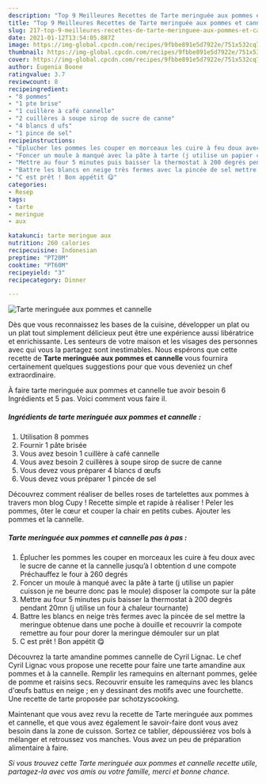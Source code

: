 ```yaml
---
description: "Top 9 Meilleures Recettes de Tarte meringuée aux pommes et cannelle"
title: "Top 9 Meilleures Recettes de Tarte meringuée aux pommes et cannelle"
slug: 217-top-9-meilleures-recettes-de-tarte-meringuee-aux-pommes-et-cannelle
date: 2021-01-12T13:54:05.887Z
image: https://img-global.cpcdn.com/recipes/9fbbe891e5d7922e/751x532cq70/tarte-meringuee-aux-pommes-et-cannelle-photo-principale-de-la-recette.jpg
thumbnail: https://img-global.cpcdn.com/recipes/9fbbe891e5d7922e/751x532cq70/tarte-meringuee-aux-pommes-et-cannelle-photo-principale-de-la-recette.jpg
cover: https://img-global.cpcdn.com/recipes/9fbbe891e5d7922e/751x532cq70/tarte-meringuee-aux-pommes-et-cannelle-photo-principale-de-la-recette.jpg
author: Eugenia Boone
ratingvalue: 3.7
reviewcount: 8
recipeingredient:
- "8 pommes"
- "1 pte brise"
- "1 cuillère à café cannelle"
- "2 cuillères à soupe sirop de sucre de canne"
- "4 blancs d ufs"
- "1 pince de sel"
recipeinstructions:
- "Éplucher les pommes les couper en morceaux les cuire à feu doux avec le sucre de canne et la cannelle jusqu’à l obtention d une compote Préchauffez le four à 260 degrés"
- "Foncer un moule à manqué avec la pâte à tarte (j utilise un papier cuisson je ne beurre donc pas le moule) disposer la compote sur la pâte"
- "Mettre au four 5 minutes puis baisser la thermostat à 200 degrés pendant 20mn (j utilise un four à chaleur tournante)"
- "Battre les blancs en neige très fermes avec la pincée de sel mettre la meringue obtenue dans une poche à douille et recouvrir la compote remettre au four pour dorer la meringue démouler sur un plat"
- "C est prêt ! Bon appétit 😋"
categories:
- Resep
tags:
- tarte
- meringue
- aux

katakunci: tarte meringue aux 
nutrition: 260 calories
recipecuisine: Indonesian
preptime: "PT20M"
cooktime: "PT60M"
recipeyield: "3"
recipecategory: Dinner

---
```



![Tarte meringuée aux pommes et cannelle](https://img-global.cpcdn.com/recipes/9fbbe891e5d7922e/751x532cq70/tarte-meringuee-aux-pommes-et-cannelle-photo-principale-de-la-recette.jpg)

Dès que vous reconnaissez les bases de la cuisine, développer un plat ou un plat tout simplement délicieux peut être une expérience aussi libératrice et enrichissante. Les senteurs de votre maison et les visages des personnes avec qui vous la partagez sont inestimables. Nous espérons que cette recette de <strong> Tarte meringuée aux pommes et cannelle </strong> vous fournira certainement quelques suggestions pour que vous deveniez un chef extraordinaire.

<!--inarticleads1-->

À faire tarte meringuée aux pommes et cannelle tue avoir besoin 6 Ingrédients et 5 pas. Voici comment vous faire il.

##### Ingrédients de tarte meringuée aux pommes et cannelle :

1. Utilisation 8 pommes
1. Fournir 1 pâte brisée
1. Vous avez besoin 1 cuillère à café cannelle
1. Vous avez besoin 2 cuillères à soupe sirop de sucre de canne
1. Vous devez vous préparer 4 blancs d œufs
1. Vous devez vous préparer 1 pincée de sel


Découvrez comment réaliser de belles roses de tartelettes aux pommes à travers mon blog Cupy ! Recette simple et rapide à réaliser ! Peler les pommes, ôter le cœur et couper la chair en petits cubes. Ajouter les pommes et la cannelle. 

<!--inarticleads2-->

##### Tarte meringuée aux pommes et cannelle pas à pas :

1. Éplucher les pommes les couper en morceaux les cuire à feu doux avec le sucre de canne et la cannelle jusqu’à l obtention d une compote Préchauffez le four à 260 degrés
1. Foncer un moule à manqué avec la pâte à tarte (j utilise un papier cuisson je ne beurre donc pas le moule) disposer la compote sur la pâte
1. Mettre au four 5 minutes puis baisser la thermostat à 200 degrés pendant 20mn (j utilise un four à chaleur tournante)
1. Battre les blancs en neige très fermes avec la pincée de sel mettre la meringue obtenue dans une poche à douille et recouvrir la compote remettre au four pour dorer la meringue démouler sur un plat
1. C est prêt ! Bon appétit 😋


Découvrez la tarte amandine pommes cannelle de Cyril Lignac. Le chef Cyril Lignac vous propose une recette pour faire une tarte amandine aux pommes et à la cannelle. Remplir les ramequins en alternant pommes, gelée de pomme et raisins secs. Recouvrir ensuite les ramequins avec les blancs d&#39;œufs battus en neige ; en y dessinant des motifs avec une fourchette. Une recette de tarte proposée par schotzyscooking. 

<!--inarticleads1-->

<p>
Maintenant que vous avez revu la recette de Tarte meringuée aux pommes et cannelle, et que vous avez également le savoir-faire dont vous avez besoin dans la zone de cuisson. Sortez ce tablier, dépoussiérez vos bols à mélanger et retroussez vos manches. Vous avez un peu de préparation alimentaire à faire.
</p>

<p>
<i>Si vous trouvez cette Tarte meringuée aux pommes et cannelle recette utile, partagez-la avec vos amis ou votre famille, merci et bonne chance.</i>
</p>
